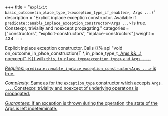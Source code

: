 +++
title = "`explicit basic_outcome(in_place_type_t<exception_type_if_enabled>, Args ...)`"
description = "Explicit inplace exception constructor. Available if `predicate::enable_inplace_exception_constructor<Args ...>` is true. Constexpr, triviality and noexcept propagating."
categories = ["constructors", "explicit-constructors", "inplace-constructors"]
weight = 434
+++

Explicit inplace exception constructor. Calls {{% api "void on_outcome_in_place_construction(T *, in_place_type_t<U>, Args &&...) noexcept" %}} with `this`, `in_place_type<exception_type>` and `Args ...`.

*Requires*: `predicate::enable_inplace_exception_constructor<Args ...>` is true.

*Complexity*: Same as for the `exception_type` constructor which accepts `Args ...`. Constexpr, triviality and noexcept of underlying operations is propagated.

*Guarantees*: If an exception is thrown during the operation, the state of the Args is left indeterminate.

